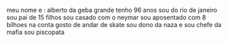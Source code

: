 meu nome e : alberto da geba grande 
tenho 96 anos 
sou do rio de janeiro 
sou pai de 15 filhos 
sou casado com o neymar 
sou aposentado com 8 bilhoes na conta 
gosto de andar de skate 
sou dono da naza 
e sou chefe da mafia 
sou piscopata
